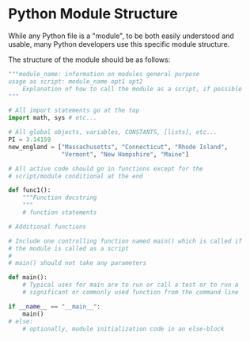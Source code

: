 # Python Module Structure

While any Python file is a "module", to be both easily understood and usable, many Python developers use this specific module structure.

The structure of the module should be as follows:

```python
"""module_name: information on modules general purpose
usage as script: module_name opt1 opt2
    Explanation of how to call the module as a script, if possible
"""

# All import statements go at the top
import math, sys # etc...

# All global objects, variables, CONSTANTS, [lists], etc...
PI = 3.14159
new_england = ["Massachusetts", "Connecticut", "Rhode Island", 
               "Vermont", "New Hampshire", "Maine"]

# All active code should go in functions except for the 
# script/module conditional at the end

def func1():
    """Function docstring
    """
    # function statements

# Additional functions

# Include one controlling function named main() which is called if 
# the module is called as a script
# 
# main() should not take any parameters

def main():
    # Typical uses for main are to run or call a test or to run a 
    # significant or commonly used function from the command line

if __name__ == "__main__":
    main()
# else:
    # optionally, module initialization code in an else-block
```
